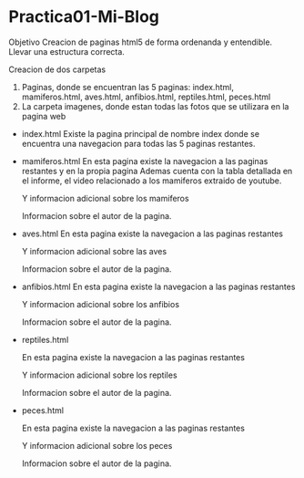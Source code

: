 # Practica01-Mi-Blog
Objetivo
Creacion de paginas html5 de forma ordenanda y entendible.
Llevar una estructura correcta.

Creacion de dos carpetas 
1. Paginas, donde se encuentran las 5 paginas: index.html, mamiferos.html, aves.html, anfibios.html, 
reptiles.html, peces.html
2. La carpeta imagenes, donde estan todas las fotos que se utilizara en la pagina web 

- index.html
Existe la pagina principal de nombre index donde se encuentra una navegacion para todas las 5 paginas
restantes.

- mamiferos.html
  En esta pagina existe la navegacion a las paginas restantes y en la propia pagina
  Ademas cuenta con la tabla detallada en el informe, el video relacionado a los mamiferos extraido 
  de youtube.
  
  Y informacion adicional sobre los mamiferos
  
  Informacion sobre el autor de la pagina.
  
  

- aves.html
  En esta pagina existe la navegacion a las paginas restantes
  
  Y informacion adicional sobre las aves
  
  Informacion sobre el autor de la pagina.




- anfibios.html
  En esta pagina existe la navegacion a las paginas restantes
  
  Y informacion adicional sobre los anfibios
  
  Informacion sobre el autor de la pagina.
  
  
  

- reptiles.html

  En esta pagina existe la navegacion a las paginas restantes
  
  Y informacion adicional sobre los reptiles
  
  Informacion sobre el autor de la pagina.
  
  
  

- peces.html

  En esta pagina existe la navegacion a las paginas restantes
  
  Y informacion adicional sobre los peces
  
  Informacion sobre el autor de la pagina.





